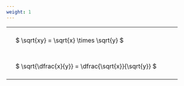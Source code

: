 ```yaml
---
weight: 1
---
```


<style type="text/css">
#T_1be6c th.col_heading {
  text-align: left;
  font-size: 1em;
}
#T_1be6c td {
  text-align: left;
  font-size: 1em;
  padding: 1.5em;
}
#T_1be6c_row0_col0, #T_1be6c_row1_col0 {
  width: 400px;
  white-space: pre-wrap;
}
</style>
<table id="T_1be6c">
  <thead>
  </thead>
  <tbody>
    <tr>
      <td id="T_1be6c_row0_col0" class="data row0 col0" >$ \sqrt{xy} = \sqrt{x} \times \sqrt{y} $</td>
    </tr>
    <tr>
      <td id="T_1be6c_row1_col0" class="data row1 col0" >$ \sqrt{\dfrac{x}{y}} = \dfrac{\sqrt{x}}{\sqrt{y}} $</td>
    </tr>
  </tbody>
</table>
